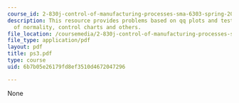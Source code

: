 ```yaml
---
course_id: 2-830j-control-of-manufacturing-processes-sma-6303-spring-2008
description: This resource provides problems based on qq plots and testing the assumption
  of normality, control charts and others.
file_location: /coursemedia/2-830j-control-of-manufacturing-processes-sma-6303-spring-2008/6b7b05e26179fd8ef3510d4672047296_ps3.pdf
file_type: application/pdf
layout: pdf
title: ps3.pdf
type: course
uid: 6b7b05e26179fd8ef3510d4672047296

---
```

None